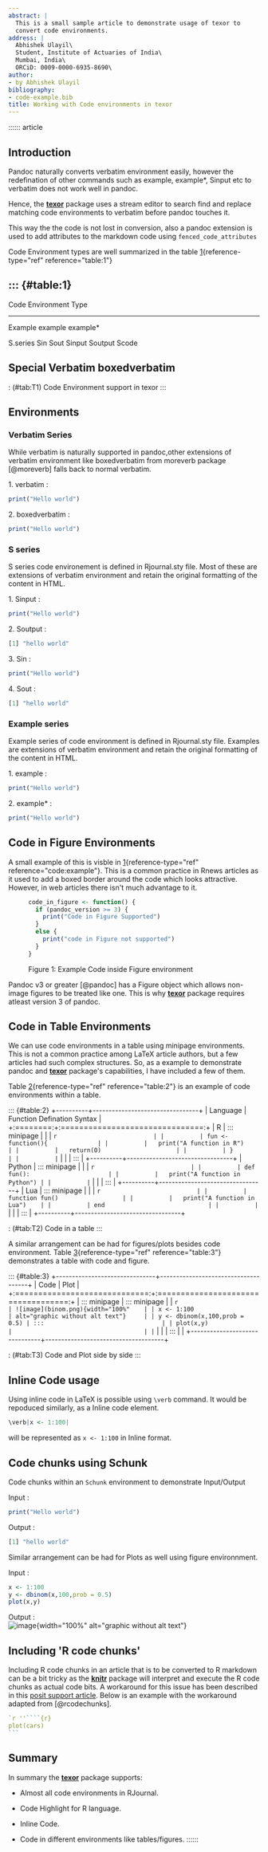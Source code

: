 ```yaml
---
abstract: |
  This is a small sample article to demonstrate usage of texor to
  convert code environments.
address: |
  Abhishek Ulayil\
  Student, Institute of Actuaries of India\
  Mumbai, India\
  ORCiD: 0009-0000-6935-8690\
author:
- by Abhishek Ulayil
bibliography:
- code-example.bib
title: Working with Code environments in texor
---
```


:::::: article
## Introduction

Pandoc naturally converts verbatim environment easily, however the
redefination of other commands such as example, example\*, Sinput etc to
verbatim does not work well in pandoc.

Hence, the [**texor**](https://CRAN.R-project.org/package=texor) package
uses a stream editor to search find and replace matching code
environments to verbatim before pandoc touches it.

This way the the code is not lost in conversion, also a pandoc extension
is used to add attributes to the markdown code using
`fenced_code_attributes`

Code Environment types are well summarized in the table
[1](#tab:T1){reference-type="ref" reference="table:1"}

::: {#table:1}
  ------------------------------------------------------------------------------
  Code Environment Type                                                  
  ----------------------- --------------- ----------- -------- --------- -------
  Example                 example         example\*                      

  S.series                Sin             Sout        Sinput   Soutput   Scode

  Special Verbatim        boxedverbatim                                  
  ------------------------------------------------------------------------------

  : (#tab:T1) Code Environment support in texor
:::

## Environments

### Verbatim Series

While verbatim is naturally supported in pandoc,other extensions of
verbatim environment like boxedverbatim from moreverb package
[@moreverb] falls back to normal verbatim.

1\. verbatim :

``` r
print("Hello world")
```

2\. boxedverbatim :

``` r
print("Hello world")
```

### S series

S series code environement is defined in Rjournal.sty file. Most of
these are extensions of verbatim environment and retain the original
formatting of the content in HTML.

1\. Sinput :

``` r
print("Hello world")
```

2\. Soutput :

``` r
[1] "hello world"
```

3\. Sin :

``` r
print("Hello world")
```

4\. Sout :

``` r
[1] "hello world"
```

### Example series

Example series of code environment is defined in Rjournal.sty file.
Examples are extensions of verbatim environment and retain the original
formatting of the content in HTML.

1\. example :

``` r
print("Hello world")
```

2\. example\* :

``` r
print("Hello world")
```

## Code in Figure Environments

A small example of this is visble in
[1](#code:example){reference-type="ref" reference="code:example"}. This
is a common practice in Rnews articles as it used to add a boxed border
around the code which looks attractive. However, in web articles there
isn't much advantage to it.

<figure id="code:example">
<div class="center">
<div class="sourceCode" id="cb1"><pre class="sourceCode r"><code class="sourceCode r"><span id="cb1-1"><a href="#cb1-1" aria-hidden="true" tabindex="-1"></a>code_in_figure <span class="ot">&lt;-</span> <span class="cf">function</span>() {</span>
<span id="cb1-2"><a href="#cb1-2" aria-hidden="true" tabindex="-1"></a>  <span class="cf">if</span> (pandoc_version <span class="sc">&gt;=</span> <span class="dv">3</span>) {</span>
<span id="cb1-3"><a href="#cb1-3" aria-hidden="true" tabindex="-1"></a>    <span class="fu">print</span>(<span class="st">&quot;Code in Figure Supported&quot;</span>)</span>
<span id="cb1-4"><a href="#cb1-4" aria-hidden="true" tabindex="-1"></a>  }</span>
<span id="cb1-5"><a href="#cb1-5" aria-hidden="true" tabindex="-1"></a>  <span class="cf">else</span> {</span>
<span id="cb1-6"><a href="#cb1-6" aria-hidden="true" tabindex="-1"></a>    <span class="fu">print</span>(<span class="st">&quot;code in Figure not supported&quot;</span>)</span>
<span id="cb1-7"><a href="#cb1-7" aria-hidden="true" tabindex="-1"></a>  }</span>
<span id="cb1-8"><a href="#cb1-8" aria-hidden="true" tabindex="-1"></a>}</span></code></pre></div>
</div>
<figcaption>Figure 1: Example Code inside Figure
environment</figcaption>
</figure>

Pandoc v3 or greater [@pandoc] has a Figure object which allows
non-image figures to be treated like one. This is why
[**texor**](https://CRAN.R-project.org/package=texor) package requires
atleast version 3 of pandoc.

## Code in Table Environments

We can use code environments in a table using minipage environments.
This is not a common practice among LaTeX article authors, but a few
articles had such complex structures. So, as a example to demonstrate
pandoc and [**texor**](https://CRAN.R-project.org/package=texor)
package's capabilities, I have included a few of them.

Table [2](#tab:T2){reference-type="ref" reference="table:2"} is an
example of code environments within a table.

::: {#table:2}
+----------+---------------------------------+
| Language | Function Defination Syntax      |
+:========:+:===============================:+
| R        | ::: minipage                    |
|          | ``` r                           |
|          | fun <- function(){              |
|          |   print("A function in R")      |
|          |   return(0)                     |
|          | }                               |
|          | ```                             |
|          | :::                             |
+----------+---------------------------------+
| Python   | ::: minipage                    |
|          | ``` r                           |
|          | def fun():                      |
|          |   print("A function in Python") |
|          | ```                             |
|          | :::                             |
+----------+---------------------------------+
| Lua      | ::: minipage                    |
|          | ``` r                           |
|          | function fun()                  |
|          |   print("A function in Lua")    |
|          | end                             |
|          | ```                             |
|          | :::                             |
+----------+---------------------------------+

: (#tab:T2) Code in a table
:::

A similar arrangement can be had for figures/plots besides code
environment. Table [3](#tab:T3){reference-type="ref"
reference="table:3"} demonstrates a table with code and figure.

::: {#table:3}
+-------------------------------+-------------------------------------+
| Code                          | Plot                                |
+:=============================:+:===================================:+
| ::: minipage                  | ::: minipage                        |
| ``` r                         | ![image](binom.png){width="100%"    |
| x <- 1:100                    | alt="graphic without alt text"}     |
| y <- dbinom(x,100,prob = 0.5) | :::                                 |
| plot(x,y)                     |                                     |
| ```                           |                                     |
| :::                           |                                     |
+-------------------------------+-------------------------------------+

: (#tab:T3) Code and Plot side by side
:::

## Inline Code usage

Using inline code in LaTeX is possible using `\verb` command. It would
be repoduced similarly, as a Inline code element.

``` r
\verb|x <- 1:100|
```

will be represented as `x <- 1:100` in Inline format.

## Code chunks using Schunk

Code chunks within an `Schunk` environment to demonstrate Input/Output

Input :

``` r
print("Hello world")
```

Output :

``` r
[1] "hello world"
```

Similar arrangement can be had for Plots as well using figure
environnment.

Input :

``` r
x <- 1:100
y <- dbinom(x,100,prob = 0.5)
plot(x,y)
```

Output :\
![image](binom.png){width="100%" alt="graphic without alt text"}

## Including 'R code chunks'

Including R code chunks in an article that is to be converted to R
markdown can be a bit tricky as the
[**knitr**](https://CRAN.R-project.org/package=knitr) package will
interpret and execute the R code chunks as actual code bits. A
workaround for this issue has been described in this [posit support
article](https://support.posit.co/hc/en-us/articles/360018181633-Including-verbatim-R-code-chunks-inside-R-Markdown).
Below is an example with the workaround adapted from [@rcodechunks].

```` r
`r ''````{r}
plot(cars)
```
````

## Summary

In summary the [**texor**](https://CRAN.R-project.org/package=texor)
package supports:

-   Almost all code environments in RJournal.

-   Code Highlight for R language.

-   Inline Code.

-   Code in different environments like tables/figures.
::::::
